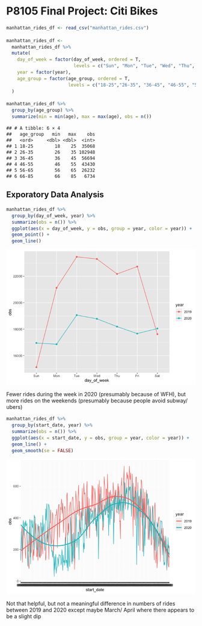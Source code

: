 P8105 Final Project: Citi Bikes
================

``` r
manhattan_rides_df <- read_csv("manhattan_rides.csv")

manhattan_rides_df <-
  manhattan_rides_df %>% 
  mutate(
    day_of_week = factor(day_of_week, ordered = T, 
                         levels = c("Sun", "Mon", "Tue", "Wed", "Thu", "Fri", "Sat")), 
    year = factor(year), 
    age_group = factor(age_group, ordered = T,
                       levels = c("18-25","26-35", "36-45", "46-55", "56-65", "66-85"))
  )

manhattan_rides_df %>% 
  group_by(age_group) %>% 
  summarize(min = min(age), max = max(age), obs = n())
```

    ## # A tibble: 6 × 4
    ##   age_group   min   max    obs
    ##   <ord>     <dbl> <dbl>  <int>
    ## 1 18-25        18    25  35068
    ## 2 26-35        26    35 102948
    ## 3 36-45        36    45  56694
    ## 4 46-55        46    55  43430
    ## 5 56-65        56    65  26232
    ## 6 66-85        66    85   6734

## Exporatory Data Analysis

``` r
manhattan_rides_df %>% 
  group_by(day_of_week, year) %>% 
  summarize(obs = n()) %>% 
  ggplot(aes(x = day_of_week, y = obs, group = year, color = year)) +
  geom_point() + 
  geom_line()
```

![](final_project_files/figure-gfm/Rides%20by%20day%20of%20week-1.png)<!-- -->

Fewer rides during the week in 2020 (presumably because of WFH), but
more rides on the weekends (presumably because people avoid subway/
ubers)

``` r
manhattan_rides_df %>% 
  group_by(start_date, year) %>% 
  summarize(obs = n()) %>% 
  ggplot(aes(x = start_date, y = obs, group = year, color = year)) +
  geom_line() + 
  geom_smooth(se = FALSE)
```

![](final_project_files/figure-gfm/Rides%20per%20day%20summary-1.png)<!-- -->

Not that helpful, but not a meaningful difference in numbers of rides
between 2019 and 2020 except maybe March/ April where there appears to
be a slight dip
